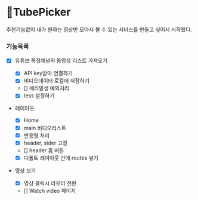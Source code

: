# 🍒TubePicker

추천기능없이 내가 원하는 영상만 모아서 볼 수 있는 서비스를 만들고 싶어서 시작했다.

### 기능목록

- [x] 유튜브 특정채널의 동영상 리스트 가져오기

  - [x] API key받아 연결하기
  - [x] 비디오데이터 로컬에 저장하기
  - [] 에러발생 예외처리
  - [x] less 설정하기

- 레이아웃

  - [x] Home
  - [x] main 비디오리스트
  - [x] 반응형 처리
  - [x] header, sider 고정
  - [] header 홈 버튼
  - [x] 디폴트 레이아웃 안에 routes 넣기

- 영상 보기
  - [x] 영상 클릭시 라우터 전환
  - [] Watch video 페이지
